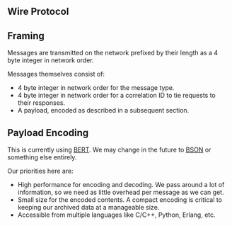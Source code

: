 Wire Protocol
-------------

Framing
-------

Messages are transmitted on the network prefixed by their length as a 4 byte
integer in network order.

Messages themselves consist of:

   * 4 byte integer in network order for the message type.
   * 4 byte integer in network order for a correlation ID to tie
     requests to their responses.
   * A payload, encoded as described in a subsequent section.

Payload Encoding
----------------

This is currently using [BERT](http://bert-rpc.org/). We may change in the
future to [BSON](http://www.mongodb.org/display/DOCS/BSON) or something
else entirely.

Our priorities here are:
   * High performance for encoding and decoding. We pass around a lot
     of information, so we need as little overhead per message as we can
     get.
   * Small size for the encoded contents. A compact encoding is critical
     to keeping our archived data at a manageable size.
   * Accessible from multiple languages like C/C++, Python, Erlang, etc.


